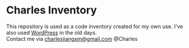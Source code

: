 # Charles Inventory
This repository is used as a code inventory created for my own use. I've also used [WordPress](https://wordpress.com/post/charlesjiangxm.wordpress.com) in the old days.  
Contact me via charlesjiangxm@gmail.com @Charles

